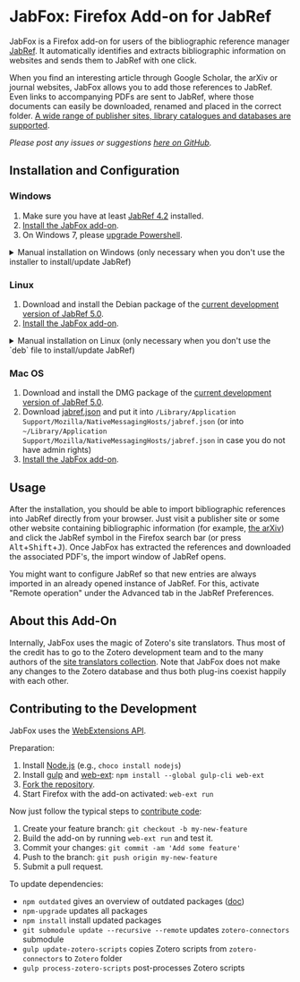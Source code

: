 # JabFox: Firefox Add-on for JabRef

JabFox is a Firefox add-on for users of the bibliographic reference manager [JabRef](http://www.jabref.org/).
It automatically identifies and extracts bibliographic information on websites and sends them to JabRef with one click.

When you find an interesting article through Google Scholar, the arXiv or journal websites, JabFox allows you to add those references to JabRef.
Even links to accompanying PDFs are sent to JabRef, where those documents can easily be downloaded, renamed and placed in the correct folder. 
[A wide range of publisher sites, library catalogues and databases are supported](https://www.zotero.org/support/translators).

_Please post any issues or suggestions [here on GitHub](https://github.com/JabRef/JabFox/issues)._

## Installation and Configuration

### Windows
1. Make sure you have at least [JabRef 4.2](https://www.jabref.org/#downloads) installed.
2. [Install the JabFox add-on](https://addons.mozilla.org/en-US/firefox/addon/jabfox?src=external-github).
3. On Windows 7, please [upgrade Powershell](https://www.microsoft.com/en-us/download/details.aspx?id=54616).
<details>
 <summary>Manual installation on Windows (only necessary when you don't use the installer to install/update JabRef)</summary>

4. Download [jabref.json](https://github.com/JabRef/jabref/blob/master/buildres/jabref.json), [JabRef.bat](https://raw.githubusercontent.com/JabRef/jabref/master/buildres/JabRef.bat) and [JabRef.ps1](https://github.com/JabRef/jabref/blob/master/buildres/JabRef.ps1), and copy them to the same directory as `JabRef.exe`
5. Make sure that the correct file name of the JabRef `.jar` file is specified in `JabRef.ps1` under `$jabRefJarFileName`.
6. Run `REG ADD "HKEY_LOCAL_MACHINE\SOFTWARE\Mozilla\NativeMessagingHosts\org.jabref.jabref" /ve /d "C:\path\to\jabref.json" /f` from the console (with the correct path to the `jabref.json` file). You may need to change the root `HKEY_LOCAL_MACHINE` to  `HKEY_CURRENT_USER` if you don't have admin rights.

</details>


### Linux
1. Download and install the Debian package of the [current development version of JabRef 5.0](https://builds.jabref.org/master/).
2. [Install the JabFox add-on](https://addons.mozilla.org/en-US/firefox/addon/jabfox?src=external-github).
<details>
 <summary>Manual installation on Linux (only necessary when you don't use the `deb` file to install/update JabRef)</summary>
 
3. Download [jabref.json](https://github.com/JabRef/jabref/blob/master/buildres/jabref.json) and put it into `/usr/lib/mozilla/native-messaging-hosts/jabref.json` (or into `/usr/lib64/mozilla/native-messaging-hosts/jabref.json` in case you do not have admin rights)

</details>

### Mac OS
1. Download and install the DMG package of the [current development version of JabRef 5.0](https://builds.jabref.org/master/).
2. Download [jabref.json](https://github.com/JabRef/jabref/blob/master/buildres/jabref.json) and put it into `/Library/Application Support/Mozilla/NativeMessagingHosts/jabref.json` (or into `~/Library/Application Support/Mozilla/NativeMessagingHosts/jabref.json` in case you do not have admin rights)
3. [Install the JabFox add-on](https://addons.mozilla.org/en-US/firefox/addon/jabfox?src=external-github).

## Usage
After the installation, you should be able to import bibliographic references into JabRef directly from your browser.
Just visit a publisher site or some other website containing bibliographic information (for example, [the arXiv](http://arxiv.org/list/gr-qc/pastweek?skip=0&show=5)) and click the JabRef symbol in the Firefox search bar (or press <kbd>Alt</kbd>+<kbd>Shift</kbd>+<kbd>J</kbd>).
Once JabFox has extracted the references and downloaded the associated PDF's, the import window of JabRef opens.

You might want to configure JabRef so that new entries are always imported in an already opened instance of JabRef.
For this, activate "Remote operation" under the Advanced tab in the JabRef Preferences.


## About this Add-On

Internally, JabFox uses the magic of Zotero's site translators.
Thus most of the credit has to go to the Zotero development team and to the many authors of the [site translators collection](https://github.com/zotero/translators).
Note that JabFox does not make any changes to the Zotero database and thus both plug-ins coexist happily with each other.

## Contributing to the Development

JabFox uses the [WebExtensions API](https://developer.mozilla.org/en-US/Add-ons/WebExtensions).

Preparation:
1. Install [Node.js](https://nodejs.org) (e.g., `choco install nodejs`)
2. Install [gulp](https://gulpjs.com/) and [web-ext](https://developer.mozilla.org/en-US/Add-ons/WebExtensions/Getting_started_with_web-ext): `npm install --global gulp-cli web-ext`
3. [Fork the repository](https://help.github.com/articles/fork-a-repo/).
4. Start Firefox with the add-on activated: `web-ext run`

Now just follow the typical steps to [contribute code](https://guides.github.com/activities/contributing-to-open-source/#contributing):
1. Create your feature branch: `git checkout -b my-new-feature`
3. Build the add-on by running `web-ext run` and test it.
3. Commit your changes: `git commit -am 'Add some feature'`
4. Push to the branch: `git push origin my-new-feature`
5. Submit a pull request.

To update dependencies:

 - `npm outdated` gives an overview of outdated packages ([doc](https://docs.npmjs.com/cli/outdated))
 - `npm-upgrade` updates all packages 
 - `npm install` install updated packages
 - `git submodule update --recursive --remote` updates `zotero-connectors` submodule
 - `gulp update-zotero-scripts` copies Zotero scripts from `zotero-connectors` to `Zotero` folder
 - `gulp process-zotero-scripts` post-processes Zotero scripts
